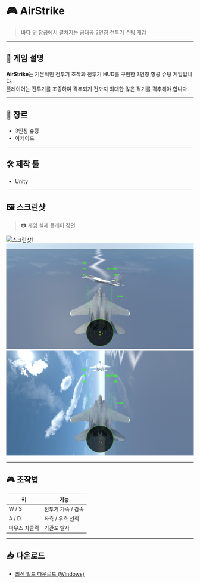# 🎮 AirStrike

> 바다 위 창공에서 펼쳐지는 공대공 3인칭 전투기 슈팅 게임

---

## 📌 게임 설명

**AirStrike**는 기본적인 전투기 조작과 전투기 HUD를 구현한 3인칭 항공 슈팅 게임입니다.  
플레이어는 전투기를 조종하여 격추되기 전까지 최대한 많은 적기를 격추해야 합니다.  

---

## 🧩 장르

- 3인칭 슈팅
- 아케이드

---

## 🛠 제작 툴

- Unity

---

## 🖼 스크린샷

> 📷 게임 실제 플레이 장면

![스크린샷1](제목없음.png)  
![스크린샷2](2.png)
![스크린샷2](3.png)

---

## 🎮 조작법

| 키 | 기능 |
|----|------|
| W / S | 전투기 가속 / 감속 |
| A / D | 좌측 / 우측 선회 |
| 마우스 좌클릭 | 기관포 발사 |

---

## 📥 다운로드

- [최신 빌드 다운로드 (Windows)](https://drive.google.com/file/d/1ZRym5ykm_8qdVoY_Zm8ftCB5wEDGSzy_/view?usp=drive_link)
